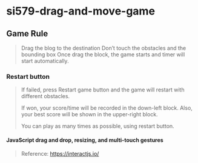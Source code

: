 # si579-drag-and-move-game

## Game Rule
> Drag the blog to the destination
> Don’t touch the obstacles and the bounding box 
> Once drag the block, the game starts and timer will start automatically.
> 

### Restart button
> If failed, press Restart game button and the game will restart with different obstacles.
> 
> If won, your score/time will be recorded in the down-left block. Also, your best score will be shown in the upper-right block.
> 
> You can play as many times as  possible, using restart button.
> 

#### JavaScript drag and drop, resizing, and multi-touch gestures
> Reference: https://interactjs.io/

